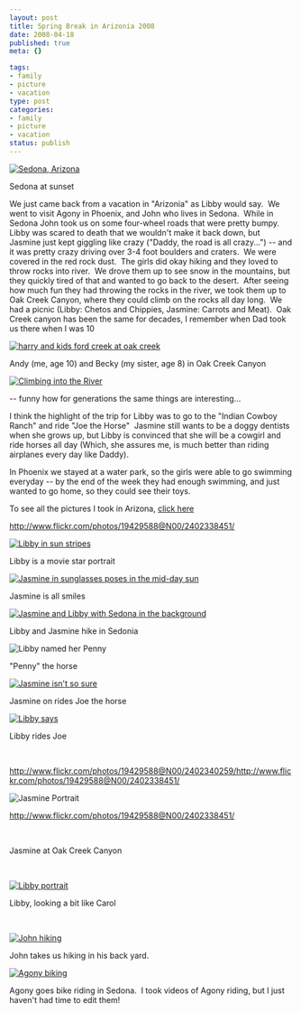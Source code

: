 ```yaml
--- 
layout: post
title: Spring Break in Arizonia 2008
date: 2008-04-18
published: true
meta: {}

tags: 
- family
- picture
- vacation
type: post
categories: 
- family
- picture
- vacation
status: publish
---
```



[![Sedona, Arizona](http://media.eick.us/2011/05/2402338451_7350362c95.jpg)](http://www.flickr.com/photos/19429588@N00/2402338451/ "Sedona, Arizona")

  

Sedona at sunset

  

We just came back from a vacation in "Arizonia" as Libby would say.  We went to visit Agony in Phoenix, and John who lives in Sedona.  While in Sedona John took us on some four-wheel roads that were pretty bumpy.  Libby was scared to death that we wouldn't make it back down, but Jasmine just kept giggling like crazy ("Daddy, the road is all crazy...") -- and it was pretty crazy driving over 3-4 foot boulders and craters.  We were covered in the red rock dust.  The girls did okay hiking and they loved to throw rocks into river.  We drove them up to see snow in the mountains, but they quickly tired of that and wanted to go back to the desert.  After seeing how much fun they had throwing the rocks in the river, we took them up to Oak Creek Canyon, where they could climb on the rocks all day long.  We had a picnic (Libby: Chetos and Chippies, Jasmine: Carrots and Meat).  Oak Creek canyon has been the same for decades, I remember when Dad took us there when I was 10 

  

[![harry and kids ford creek at oak creek](http://media.eick.us/2011/05/331358871_51c6d632fd.jpg)](http://www.flickr.com/photos/andreweick/331358871/ "harry and kids ford creek at oak creek by AndrewEick, on Flickr")

  

Andy (me, age 10) and Becky (my sister, age 8) in Oak Creek Canyon

  

[![Climbing into the River](http://media.eick.us/2011/05/2402341335_a332dd13e8.jpg)](http://www.flickr.com/photos/andreweick/2402341335/ "Climbing into the River by AndrewEick, on Flickr")

  

-- funny how for generations the same things are interesting...

  

I think the highlight of the trip for Libby was to go to the "Indian Cowboy Ranch" and ride "Joe the Horse"  Jasmine still wants to be a doggy dentists when she grows up, but Libby is convinced that she will be a cowgirl and ride horses all day (Which, she assures me, is much better than riding airplanes every day like Daddy).

  

In Phoenix we stayed at a water park, so the girls were able to go swimming everyday -- by the end of the week they had enough swimming, and just wanted to go home, so they could see their toys.

  

To see all the pictures I took in Arizona, [click here](http://flickr.com/photos/andreweick/sets/72157604465555820/show/)

  

<http://www.flickr.com/photos/19429588@N00/2402338451/>

  

[![Libby in sun stripes](http://media.eick.us/2011/05/2402329485_5163d29347.jpg)](http://www.flickr.com/photos/19429588@N00/2402329485/ "Libby in sun stripes")

  

Libby is a movie star portrait

  

[![Jasmine in sunglasses poses in the mid-day sun](http://media.eick.us/2011/05/2403160324_2df353f54d.jpg)](http://www.flickr.com/photos/19429588@N00/2403160324/ "Jasmine in sunglasses poses in the mid-day sun")

  

Jasmine is all smiles

  



  

[![Jasmine and Libby with Sedona in the background](http://media.eick.us/2011/05/2402344111_f77f6d1066.jpg)](http://www.flickr.com/photos/19429588@N00/2402344111/ "Jasmine and Libby with Sedona in the background")

  

Libby and Jasmine hike in Sedonia


![Libby named her Penny](http://media.eick.us/2011/05/2402345749_2baf68d268.jpg)

  

"Penny" the horse

   

[![Jasmine isn't so sure](http://media.eick.us/2011/05/2403176344_13d2185482.jpg)](http://www.flickr.com/photos/19429588@N00/2403176344/ "Jasmine isn't so sure")

  

Jasmine on rides Joe the horse

  

[![Libby says ](http://media.eick.us/2011/05/2403176020_d680f0c7a7.jpg)](http://www.flickr.com/photos/19429588@N00/2403176020/ "Libby says ")

  

Libby rides Joe

  

 

  

<http://www.flickr.com/photos/19429588@N00/2402340259/><http://www.flickr.com/photos/19429588@N00/2402338451/>

  

![Jasmine Portrait](http://media.eick.us/2011/05/2402340259_15d525b7e1.jpg)

  

<http://www.flickr.com/photos/19429588@N00/2402338451/>

  

 

  

Jasmine at Oak Creek Canyon

  

 

  

[![Libby portrait](http://media.eick.us/2011/05/2403167762_f66560dda9.jpg)](http://www.flickr.com/photos/19429588@N00/2403167762/ "Libby portrait")

  

Libby, looking a bit like Carol

  

 

  

[![John hiking](http://media.eick.us/2011/05/2402336167_9b377e04a1.jpg)](http://www.flickr.com/photos/19429588@N00/2402336167/ "John hiking")

  

John takes us hiking in his back yard.

  

[![Agony biking](http://media.eick.us/2011/05/2403165906_cf50b94c33.jpg)](http://www.flickr.com/photos/19429588@N00/2403165906/ "Agony biking")

  

Agony goes bike riding in Sedona.  I took videos of Agony riding, but I just haven't had time to edit them!


